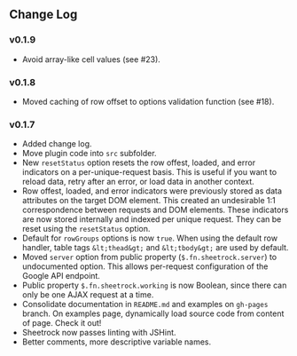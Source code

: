## Change Log

### v0.1.9

* Avoid array-like cell values (see #23).

### v0.1.8

* Moved caching of row offset to options validation function (see #18).

### v0.1.7

* Added change log.
* Move plugin code into `src` subfolder.
* New `resetStatus` option resets the row offest, loaded, and error indicators
  on a per-unique-request basis. This is useful if you want to reload data,
  retry after an error, or load data in another context.
* Row offest, loaded, and error indicators were previously stored as data
  attributes on the target DOM element. This created an undesirable 1:1
  correspondence between requests and DOM elements. These indicators are now
  stored internally and indexed per unique request. They can be reset using
  the `resetStatus` option.
* Default for `rowGroups` options is now `true`. When using the default row
  handler, table tags `&lt;thead&gt;` and `&lt;tbody&gt;` are used by default.
* Moved `server` option from public property (`$.fn.sheetrock.server`) to
  undocumented option. This allows per-request configuration of the Google API
  endpoint.
* Public property `$.fn.sheetrock.working` is now Boolean, since there can
  only be one AJAX request at a time.
* Consolidate documentation in `README.md` and examples on `gh-pages` branch.
  On examples page, dynamically load source code from content of page. Check
  it out!
* Sheetrock now passes linting with JSHint.
* Better comments, more descriptive variable names.
